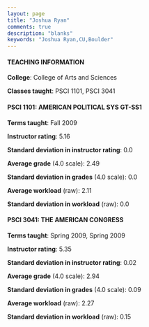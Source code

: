 ```yaml
---
layout: page
title: "Joshua Ryan" 
comments: true
description: "blanks"
keywords: "Joshua Ryan,CU,Boulder"
---
```

<head>
<script src="https://ajax.googleapis.com/ajax/libs/jquery/2.1.3/jquery.min.js"></script>
<script src="https://dl.dropboxusercontent.com/s/pc42nxpaw1ea4o9/highcharts.js?dl=0"></script>
<!-- <script src="../assets/js/highcharts.js"></script> -->
<style type="text/css">@font-face {
	font-family: "Bebas Neue";
	src: url(https://www.filehosting.org/file/details/544349/BebasNeue Regular.otf) format("opentype");
	}
	h1.Bebas { 
		font-family: "Bebas Neue", Verdana, Tahoma;
	}
</style>
</head>
	   
#### TEACHING INFORMATION

**College**: College of Arts and Sciences

**Classes taught**: PSCI 1101, PSCI 3041

#### PSCI 1101: AMERICAN POLITICAL SYS GT-SS1

**Terms taught**: Fall 2009

**Instructor rating**: 5.16

**Standard deviation in instructor rating**: 0.0

**Average grade** (4.0 scale): 2.49

**Standard deviation in grades** (4.0 scale): 0.0

**Average workload** (raw): 2.11

**Standard deviation in workload** (raw): 0.0

#### PSCI 3041: THE AMERICAN CONGRESS

**Terms taught**: Spring 2009, Spring 2009

**Instructor rating**: 5.35

**Standard deviation in instructor rating**: 0.02

**Average grade** (4.0 scale): 2.94

**Standard deviation in grades** (4.0 scale): 0.09

**Average workload** (raw): 2.27

**Standard deviation in workload** (raw): 0.15


